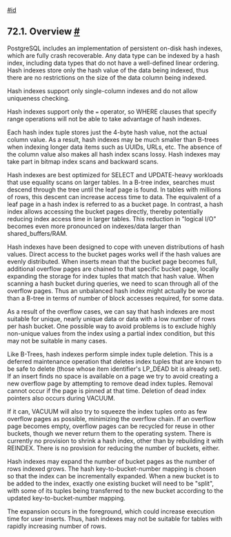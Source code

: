 [#id](#HASH-INTRO)

## 72.1. Overview [#](#HASH-INTRO)

PostgreSQL includes an implementation of persistent on-disk hash indexes, which are fully crash recoverable. Any data type can be indexed by a hash index, including data types that do not have a well-defined linear ordering. Hash indexes store only the hash value of the data being indexed, thus there are no restrictions on the size of the data column being indexed.

Hash indexes support only single-column indexes and do not allow uniqueness checking.

Hash indexes support only the `=` operator, so WHERE clauses that specify range operations will not be able to take advantage of hash indexes.

Each hash index tuple stores just the 4-byte hash value, not the actual column value. As a result, hash indexes may be much smaller than B-trees when indexing longer data items such as UUIDs, URLs, etc. The absence of the column value also makes all hash index scans lossy. Hash indexes may take part in bitmap index scans and backward scans.

Hash indexes are best optimized for SELECT and UPDATE-heavy workloads that use equality scans on larger tables. In a B-tree index, searches must descend through the tree until the leaf page is found. In tables with millions of rows, this descent can increase access time to data. The equivalent of a leaf page in a hash index is referred to as a bucket page. In contrast, a hash index allows accessing the bucket pages directly, thereby potentially reducing index access time in larger tables. This reduction in "logical I/O" becomes even more pronounced on indexes/data larger than shared\_buffers/RAM.

Hash indexes have been designed to cope with uneven distributions of hash values. Direct access to the bucket pages works well if the hash values are evenly distributed. When inserts mean that the bucket page becomes full, additional overflow pages are chained to that specific bucket page, locally expanding the storage for index tuples that match that hash value. When scanning a hash bucket during queries, we need to scan through all of the overflow pages. Thus an unbalanced hash index might actually be worse than a B-tree in terms of number of block accesses required, for some data.

As a result of the overflow cases, we can say that hash indexes are most suitable for unique, nearly unique data or data with a low number of rows per hash bucket. One possible way to avoid problems is to exclude highly non-unique values from the index using a partial index condition, but this may not be suitable in many cases.

Like B-Trees, hash indexes perform simple index tuple deletion. This is a deferred maintenance operation that deletes index tuples that are known to be safe to delete (those whose item identifier's LP\_DEAD bit is already set). If an insert finds no space is available on a page we try to avoid creating a new overflow page by attempting to remove dead index tuples. Removal cannot occur if the page is pinned at that time. Deletion of dead index pointers also occurs during VACUUM.

If it can, VACUUM will also try to squeeze the index tuples onto as few overflow pages as possible, minimizing the overflow chain. If an overflow page becomes empty, overflow pages can be recycled for reuse in other buckets, though we never return them to the operating system. There is currently no provision to shrink a hash index, other than by rebuilding it with REINDEX. There is no provision for reducing the number of buckets, either.

Hash indexes may expand the number of bucket pages as the number of rows indexed grows. The hash key-to-bucket-number mapping is chosen so that the index can be incrementally expanded. When a new bucket is to be added to the index, exactly one existing bucket will need to be "split", with some of its tuples being transferred to the new bucket according to the updated key-to-bucket-number mapping.

The expansion occurs in the foreground, which could increase execution time for user inserts. Thus, hash indexes may not be suitable for tables with rapidly increasing number of rows.